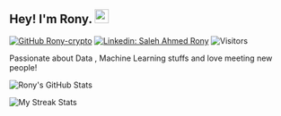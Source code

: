 



## Hey! I'm Rony. <img src="https://media.giphy.com/media/hvRJCLFzcasrR4ia7z/giphy.gif" width="25px">


[![GitHub Rony-crypto](https://img.shields.io/github/followers/Rony-crypto?label=follow&style=social)](https://github.com/Rony-crypto)
[![Linkedin: Saleh Ahmed Rony](https://img.shields.io/badge/-Saleh%20Ahmed-blue?style=flat-square&logo=Linkedin&logoColor=white&link=https://www.linkedin.com/in/saleh-ahmed-rony-135493156/)](https://www.linkedin.com/in/saleh-ahmed-rony-135493156/)
![Visitors](https://visitor-badge.glitch.me/badge?page_id=Rony-crypto&left_color=gray&right_color=blue)


  
Passionate about Data , Machine Learning stuffs and love meeting new people!


![Rony's GitHub Stats](https://github-readme-stats.vercel.app/api?username=Rony-crypto&show_icons=true&theme=dracula)

![My Streak Stats](https://github-readme-streak-stats.herokuapp.com/?user=Rony-crypto&theme=tokyonight)


<!--
**Rony-crypto/Rony-crypto** is a ✨ _special_ ✨ repository because its `README.md` (this file) appears on your GitHub profile.

Here are some ideas to get you started:

- 🔭 I’m currently working on ...
- 🌱 I’m currently learning ...
- 👯 I’m looking to collaborate on ...
- 🤔 I’m looking for help with ...
- 💬 Ask me about ...
- 📫 How to reach me: ...
- 😄 Pronouns: ...
- ⚡ Fun fact: ...
-->
